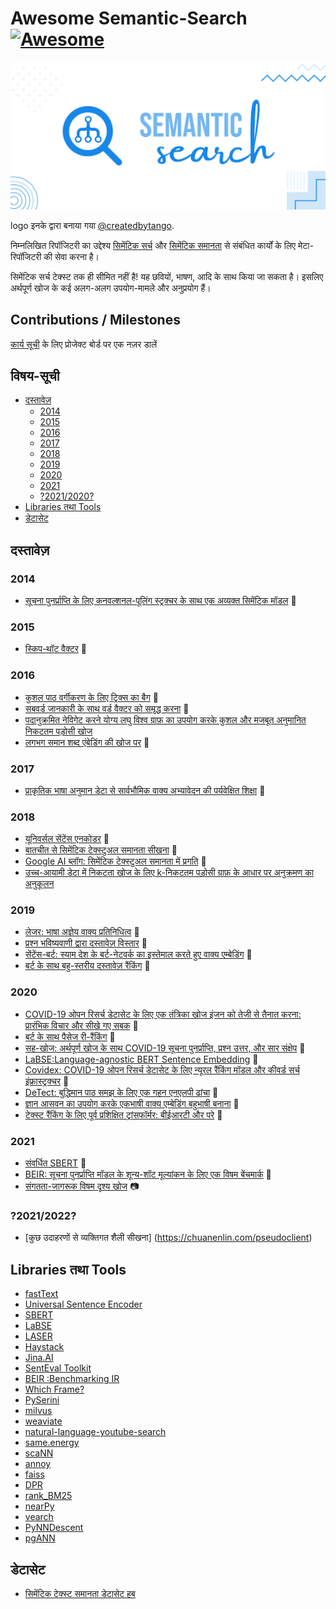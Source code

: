 # Awesome Semantic-Search [![Awesome](https://awesome.re/badge.svg)](https://awesome.re)


<img src ="logo.svg" />

logo इनके द्वारा बनाया गया [@createdbytango](https://instagram.com/createdbytango). 

निम्नलिखित रिपॉजिटरी का उद्देश्य [सिमेंटिक सर्च](https://en.wikipedia.org/wiki/Semantic_search) और [सिमेंटिक समानता](http://nlpprogress.com/english/semantic_textual_similarity.html) से संबंधित कार्यों के लिए मेटा-रिपॉजिटरी की सेवा करना है। 

सिमेंटिक सर्च टेक्स्ट तक ही सीमित नहीं है! यह छवियों, भाषण, आदि के साथ किया जा सकता है। इसलिए अर्थपूर्ण खोज के कई अलग-अलग उपयोग-मामले और अनुप्रयोग हैं।

## Contributions / Milestones

[कार्य सूची](https://github.com/Agrover112/awesome-semantic-search/projects/1) के लिए प्रोजेक्ट बोर्ड पर एक नज़र डालें

## विषय-सूची

- [दस्तावेज़](#papers)
    - [2014](#2014)
    - [2015](#2015)
    - [2016](#2016)
    - [2017](#2017)
    - [2018](#2018)
    - [2019](#2019)
    - [2020](#2020)
    - [2021](#2021)
    - [?2021/2020?](#20212022)
- [Libraries तथा Tools](#libraries-and-tools)
- [डेटासेट](#datasets)

##  दस्तावेज़
### 2014 
- [सूचना पुनर्प्राप्ति के लिए कनवल्शनल-पूलिंग स्ट्रक्चर के साथ एक अव्यक्त सिमेंटिक मॉडल](https://www.microsoft.com/en-us/research/wp-content/uploads/2016/02/cikm2014_cdssm_final.pdf) 📄

### 2015
- [स्किप-थॉट वैक्टर](https://arxiv.org/pdf/1506.06726.pdf) 📄

### 2016
- [कुशल पाठ वर्गीकरण के लिए ट्रिक्स का बैग](https://arxiv.org/abs/1607.01759) 📄
- [सबवर्ड जानकारी के साथ वर्ड वैक्टर को समृद्ध करना](https://arxiv.org/abs/1607.04606) 📄
- [पदानुक्रमित नेविगेट करने योग्य लघु विश्व ग्राफ़ का उपयोग करके कुशल और मजबूत अनुमानित निकटतम पड़ोसी खोज](https://arxiv.org/abs/1603.09320)
- [लगभग समान शब्द एंबेडिंग की खोज पर](https://www.aclweb.org/anthology/P16-1214.pdf) 📄

### 2017
- [प्राकृतिक भाषा अनुमान डेटा से सार्वभौमिक वाक्य अभ्यावेदन की पर्यवेक्षित शिक्षा](https://research.fb.com/wp-content/uploads/2017/09/emnlp2017.pdf) 📄

### 2018
- [यूनिवर्सल सेंटेंस एनकोडर](https://arxiv.org/pdf/1803.11175.pdf) 📄
- [बातचीत से सिमेंटिक टेक्स्टुअल समानता सीखना](https://arxiv.org/pdf/1804.07754.pdf) 📄
- [Google AI ब्लॉग: सिमेंटिक टेक्स्टुअल समानता में प्रगति](https://ai.googleblog.com/2018/05/advances-in-semantic-textual-similarity.html) 📄
- [उच्च-आयामी डेटा में निकटता खोज के लिए k-निकटतम पड़ोसी ग्राफ़ के आधार पर अनुक्रमण का अनुकूलन](https://arxiv.org/abs/1810.07355)

### 2019
- [लेजर: भाषा अज्ञेय वाक्य प्रतिनिधित्व](https://engineering.fb.com/2019/01/22/ai-research/laser-multilingual-sentence-embeddings/) 📄
- [प्रश्न भविष्यवाणी द्वारा दस्तावेज़ विस्तार](https://arxiv.org/abs/1904.08375) 📄
- [सेंटेंस-बर्ट: स्याम देश के बर्ट-नेटवर्क का इस्तेमाल करते हुए वाक्य एम्बेडिंग](https://arxiv.org/pdf/1908.10084.pdf) 📄
- [बर्ट के साथ बहु-स्तरीय दस्तावेज़ रैंकिंग](https://arxiv.org/abs/1910.14424) 📄

### 2020
- [COVID-19 ओपन रिसर्च डेटासेट के लिए एक तंत्रिका खोज इंजन को तेजी से तैनात करना: प्रारंभिक विचार और सीखे गए सबक](https://arxiv.org/abs/2004.05125) 📄
- [बर्ट के साथ पैसेज री-रैंकिंग](https://arxiv.org/pdf/1901.04085.pdf) 📄
- [सह-खोज: अर्थपूर्ण खोज के साथ COVID-19 सूचना पुनर्प्राप्ति, प्रश्न उत्तर, और सार संक्षेप](https://arxiv.org/pdf/2006.09595.pdf) 📄
- [LaBSE:Language-agnostic BERT Sentence Embedding](https://arxiv.org/abs/2007.01852) 📄
- [Covidex: COVID-19 ओपन रिसर्च डेटासेट के लिए न्यूरल रैंकिंग मॉडल और कीवर्ड सर्च इंफ्रास्ट्रक्चर](https://arxiv.org/abs/2007.07846) 📄
- [DeTect: बुद्धिमान पाठ समझ के लिए एक गहन एनएलपी ढांचा](https://engineering.linkedin.com/blog/2020/open-sourcing-detext) 📄
- [ज्ञान आसवन का उपयोग करके एकभाषी वाक्य एम्बेडिंग बहुभाषी बनाना](https://arxiv.org/pdf/2004.09813.pdf) 📄
- [टेक्स्ट रैंकिंग के लिए पूर्व प्रशिक्षित ट्रांसफॉर्मर: बीईआरटी और परे](https://arxiv.org/abs/2010.06467) 📄

### 2021
- [संवर्धित SBERT](https://arxiv.org/pdf/2010.08240.pdf) 📄
- [BEIR: सूचना पुनर्प्राप्ति मॉडल के शून्य-शॉट मूल्यांकन के लिए एक विषम बेंचमार्क](https://arxiv.org/abs/2104.08663) 📄
- [संगतता-जागरूक विषम दृश्य खोज](https://arxiv.org/abs/2105.06047) 📷

### ?2021/2022?
- [कुछ उदाहरणों से व्यक्तिगत शैली सीखना] (https://chuanenlin.com/pseudoclient)


## Libraries तथा Tools
- [fastText](https://fasttext.cc/)
- [Universal Sentence Encoder](https://tfhub.dev/google/universal-sentence-encoder/4)
- [SBERT](https://www.sbert.net/)
- [LaBSE](https://tfhub.dev/google/LaBSE/2)
- [LASER](https://github.com/facebookresearch/LASER)
- [Haystack](https://github.com/deepset-ai/haystack/)
- [Jina.AI](https://jina.ai/)
- [SentEval Toolkit](https://github.com/facebookresearch/SentEval?utm_source=catalyzex.com)
- [BEIR :Benchmarking IR](https://github.com/UKPLab/beir)
- [Which Frame?](http://whichframe.com/)
- [PySerini](https://github.com/castorini/pyserini)
- [milvus](https://www.milvus.io/)
- [weaviate](https://github.com/semi-technologies/weaviate)
- [natural-language-youtube-search](https://github.com/haltakov/natural-language-youtube-search)
- [same.energy](https://www.same.energy/about)
- [scaNN](https://github.com/google-research/google-research/tree/master/scann)
- [annoy](https://github.com/spotify/annoy)
- [faiss](https://github.com/facebookresearch/faiss)
- [DPR](https://github.com/facebookresearch/DPR)
- [rank_BM25](https://github.com/dorianbrown/rank_bm25)
- [nearPy](http://pixelogik.github.io/NearPy/)
- [vearch](https://github.com/vearch/vearch)
- [PyNNDescent](https://github.com/lmcinnes/pynndescent)
- [pgANN](https://github.com/netrasys/pgANN)

## डेटासेट
- [सिमेंटिक टेक्स्ट समानता डेटासेट हब](https://github.com/brmson/dataset-sts)


